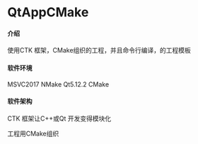 # QtAppCMake

#### 介绍
使用CTK 框架，CMake组织的工程，并且命令行编译，的工程模板

#### 软件环境
MSVC2017 NMake Qt5.12.2 CMake

#### 软件架构
CTK 框架让C++或Qt 开发变得模块化

工程用CMake组织
